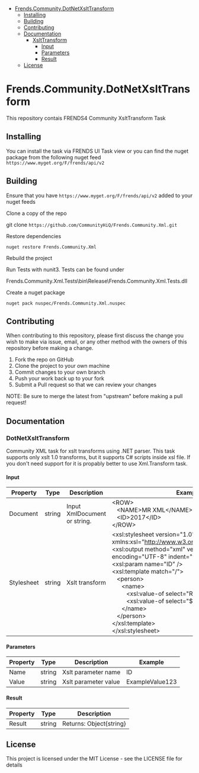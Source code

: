 - [Frends.Community.DotNetXsltTransform](#Frends.Community.DotNetXsltTransform)
   - [Installing](#installing)
   - [Building](#building)
   - [Contributing](#contributing)
   - [Documentation](#documentation)
      - [XsltTransform](#xslttransform)
		 - [Input](#input)
		 - [Parameters](#arameters)
		 - [Result](#result)
   - [License](#license)
       
# Frends.Community.DotNetXsltTransform
This repository contais FRENDS4 Community XsltTransform Task

## Installing
You can install the task via FRENDS UI Task view or you can find the nuget package from the following nuget feed
`https://www.myget.org/F/frends/api/v2`

## Building
Ensure that you have `https://www.myget.org/F/frends/api/v2` added to your nuget feeds

Clone a copy of the repo

git clone `https://github.com/CommunityHiQ/Frends.Community.Xml.git`

Restore dependencies

`nuget restore Frends.Community.Xml`

Rebuild the project

Run Tests with nunit3. Tests can be found under

Frends.Community.Xml.Tests\bin\Release\Frends.Community.Xml.Tests.dll

Create a nuget package

`nuget pack nuspec/Frends.Community.Xml.nuspec`

## Contributing
When contributing to this repository, please first discuss the change you wish to make via issue, email, or any other method with the owners of this repository before making a change.

1. Fork the repo on GitHub
2. Clone the project to your own machine
3. Commit changes to your own branch
4. Push your work back up to your fork
5. Submit a Pull request so that we can review your changes

NOTE: Be sure to merge the latest from "upstream" before making a pull request!

## Documentation

### DotNetXsltTransform

Community XML task for xslt transforms using .NET parser. This task supports only xslt 1.0 transforms, but it supports C# scripts inside xsl file. If you don't need support for it is propably better to use Xml.Transform task.

#### Input
| Property  | Type  | Description |Example|
|-----------|-------|-------------|-------|
| Document  | string | Input XmlDocument or string. | &lt;ROW&gt;<br>&nbsp;&nbsp;&nbsp;&lt;NAME&gt;MR XML&lt;/NAME&gt;<br>&nbsp;&nbsp;&nbsp;&lt;ID&gt;2017&lt;/ID&gt;<br>&lt;/ROW&gt;|
| Stylesheet  | string | Xslt transform | <xsl:stylesheet version="1.0" xmlns:xsl="http://www.w3.org/1999/XSL/Transform"><br>	<xsl:output method="xml" version="1.0" encoding="UTF-8" indent="yes" /> <br><xsl:param name="ID" /><br><xsl:template match="/"><br>&nbsp;&nbsp;&nbsp;&lt;person&gt;<br>&nbsp;&nbsp;&nbsp;&nbsp;&nbsp;&nbsp;&lt;name&gt;<br>&nbsp;&nbsp;&nbsp;&nbsp;&nbsp;&nbsp;&nbsp;&nbsp;&nbsp;<xsl:value-of select="ROW/NAME" /></name><br><name>&nbsp;&nbsp;&nbsp;&nbsp;&nbsp;&nbsp;&nbsp;&nbsp;&nbsp;<xsl:value-of select="$ID" /><br>&nbsp;&nbsp;&nbsp;&nbsp;&nbsp;&nbsp;&lt;/name&gt;<br>&nbsp;&nbsp;&nbsp;&lt;/person&gt;<br></xsl:template><br></xsl:stylesheet>|


#### Parameters
| Property  | Type  | Description |Example|
|-----------|-------|-------------|-------|
| Name  | string | Xslt parameter name |ID|
| Value| string | Xslt parameter value |ExampleValue123|

#### Result
| Property  | Type  | Description |
|-----------|-------|-------------|
| Result| string  |  Returns: Object{string} |

## License
This project is licensed under the MIT License - see the LICENSE file for details